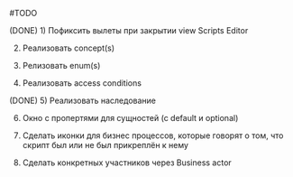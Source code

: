 #TODO

(DONE) 1) Пофиксить вылеты при закрытии view Scripts Editor

2) Реализовать concept(s)

3) Релизовать enum(s)

4) Реализовать access conditions

(DONE) 5) Реализовать наследование

6) Окно с пропертями для сущностей (с default и optional)

7) Сделать иконки для бизнес процессов, которые говорят о том, что скрипт был или не был прикреплён к нему

8) Сделать конкретных участников через Business actor
